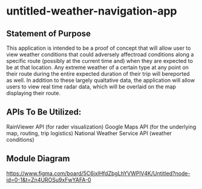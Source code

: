 # untitled-weather-navigation-app

## Statement of Purpose

This application is intended to be a proof of concept that will allow user to view weather conditions that could adversely affectroad conditions along a specific route (possibly at the current time and) when they are expected to be at that location. Any extreme weather of a certain type at any point on their route during the entire expected duration of their trip will bereported as well. In addition to these largely qualtative data, the application will allow users to view real time radar data, which will be overlaid on the map displaying their route.

## APIs To Be Utilized:

RainViewer API (for rader visualization)
Google Maps API (for the underlying map, routing, trip logistics)
National Weather Service API (weather conditions)

## Module Diagram

https://www.figma.com/board/5C6jxlHfdZbgLhYVWPlV4K/Untitled?node-id=0-1&t=Zn4UROSu9xFwYAFA-0
